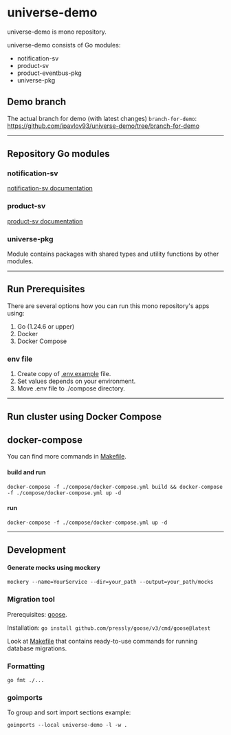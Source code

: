 # universe-demo

universe-demo is mono repository.

universe-demo consists of Go modules: 

- notification-sv
- product-sv
- product-eventbus-pkg
- universe-pkg

## Demo branch

The actual branch for demo (with latest changes) `branch-for-demo`: https://github.com/ipavlov93/universe-demo/tree/branch-for-demo

---

## Repository Go modules

### notification-sv

[notification-sv documentation](./notification-sv/README.md)

### product-sv

[product-sv documentation](./product-sv/README.md)

### universe-pkg

Module contains packages with shared types and utility functions by other modules.

---

## Run Prerequisites

There are several options how you can run this mono repository's apps using:

1. Go (1.24.6 or upper)
2. Docker
3. Docker Compose

### env file

1. Create copy of [.env.example](.env.example) file.
2. Set values depends on your environment.
3. Move .env file to ./compose directory.

---

## Run cluster using Docker Compose

## docker-compose

You can find more commands in [Makefile](Makefile).

#### build and run
`
docker-compose -f ./compose/docker-compose.yml build && docker-compose -f ./compose/docker-compose.yml up -d
`

#### run
`
docker-compose -f ./compose/docker-compose.yml up -d
`

---

## Development


#### Generate mocks using mockery

`mockery --name=YourService --dir=your_path --output=your_path/mocks`

### Migration tool

Prerequisites: [goose](https://github.com/pressly/goose).

Installation:
`
go install github.com/pressly/goose/v3/cmd/goose@latest
`

Look at [Makefile](.product-sv/cmd/migrator/Makefile) that contains ready-to-use commands for running database migrations.

### Formatting

`go fmt ./...`

### goimports

To group and sort import sections example:

`goimports --local universe-demo -l -w .`
